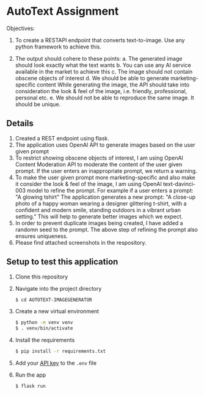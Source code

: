 # AutoText Assignment

Objectives:

1. To create a RESTAPI endpoint that converts text-to-image. Use any python framework to achieve this.

2. The output should cohere to these points:
   a. The generated image should look exactly what the text wants
   b. You can use any AI service available in the market to achieve this
   c. The image should not contain obscene objects of interest
   d. We should be able to generate marketing-specific content While generating the image, the API should take into consideration the look & feel of the image, i.e. friendly, professional, personal etc.
   e. We should not be able to reproduce the same image. It should be unique.

## Details

1. Created a REST endpoint using flask.
2. The application uses OpenAI API to generate images based on the user given prompt
3. To restrict showing obscene objects of interest, I am using OpenAI Content Moderation API to moderate the content of the user given prompt. If the user enters an inappropriate prompt, we return a warning.
4. To make the user given prompt more marketing-specific and also make it consider the look & feel of the image, I am using OpenAI text-davinci-003 model to refine the prompt.
   For example if a user enters a prompt: "A glowing tshirt"
   The application generates a new prompt: "A close-up photo of a happy woman wearing a designer glittering t-shirt, with a confident and modern smile, standing outdoors in a vibrant urban setting."
   This will help to generate better images which we expect.
5. In order to prevent duplicate images being created, I have added a randomn seed to the prompt. The above step of refining the prompt also ensures uniqueness.
6. Please find attached screenshots in the respository.

## Setup to test this application

1. Clone this repository

2. Navigate into the project directory

   ```bash
   $ cd AUTOTEXT-IMAGEGENERATOR
   ```

3. Create a new virtual environment

   ```bash
   $ python -m venv venv
   $ . venv/bin/activate
   ```

4. Install the requirements

   ```bash
   $ pip install -r requirements.txt
   ```

5. Add your [API key](https://beta.openai.com/account/api-keys) to the `.env` file

6. Run the app

   ```bash
   $ flask run
   ```
